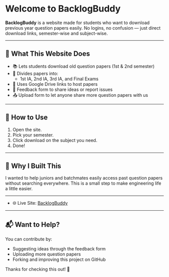 #  Welcome to BacklogBuddy

**BacklogBuddy** is a website made for students who want to download previous year question papers easily. No logins, no confusion — just direct download links, semester-wise and subject-wise.

---

## 🎯 What This Website Does

- 📚 Lets students download old question papers (1st & 2nd semester)
- 🧠 Divides papers into:
  - 1st IA, 2nd IA, 3rd IA, and Final Exams
- 🔗 Uses Google Drive links to host papers
- 📝 Feedback form to share ideas or report issues
- 📤 Upload form to let anyone share more question papers with us

---


## 📌 How to Use

1. Open the site.
2. Pick your semester.
3. Click download on the subject you need.
4. Done!

---

## 🙌 Why I Built This

I wanted to help juniors and batchmates easily access past question papers without searching everywhere. This is a small step to make engineering life a little easier.

---

- 🌐 Live Site: [BacklogBuddy]((https://backlog-buddy.vercel.app/))

---

## 📬 Want to Help?

You can contribute by:
- Suggesting ideas through the feedback form
- Uploading more question papers
- Forking and improving this project on GitHub

Thanks for checking this out! 🚀
